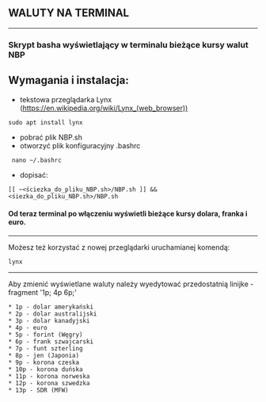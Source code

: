 ##  WALUTY NA TERMINAL 

---
### Skrypt basha wyświetlający w terminalu bieżące kursy walut NBP

## Wymagania i instalacja:
- tekstowa przeglądarka Lynx (https://en.wikipedia.org/wiki/Lynx_(web_browser))
```commandline  
sudo apt install lynx
```
- pobrać plik NBP.sh
- otworzyć plik konfiguracyjny .bashrc
```commandline
 nano ~/.bashrc
```
- dopisać: 
```commandline
[[ ~<ściezka_do_pliku_NBP.sh>/NBP.sh ]] && <śiezka_do_pliku_NBP.sh>/NBP.sh
``` 

#### Od teraz terminal po włączeniu wyświetli bieżące kursy dolara, franka i euro.

--- 

Możesz też korzystać z nowej przeglądarki uruchamianej komendą:
```commandline
lynx
```
---
Aby zmienić wyświetlane waluty należy 
wyedytować przedostatnią linijke - fragment '1p; 4p 6p;'
```commandline
* 1p - dolar amerykański
* 2p - dolar australijski
* 3p - dolar kanadyjski
* 4p - euro
* 5p - forint (Węgry)
* 6p - frank szwajcarski
* 7p - funt szterling
* 8p - jen (Japonia)
* 9p - korona czeska
* 10p - korona duńska
* 11p - korona norweska
* 12p - korona szwedzka
* 13p - SDR (MFW)
```

